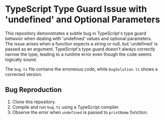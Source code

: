 # TypeScript Type Guard Issue with 'undefined' and Optional Parameters

This repository demonstrates a subtle bug in TypeScript's type guard behavior when dealing with 'undefined' values and optional parameters.  The issue arises when a function expects a string or null, but 'undefined' is passed as an argument.  TypeScript's type guard doesn't always correctly narrow the type, leading to a runtime error even though the code seems logically sound.

The `bug.ts` file contains the erroneous code, while `bugSolution.ts` shows a corrected version.

## Bug Reproduction

1. Clone this repository.
2. Compile and run `bug.ts` using a TypeScript compiler.
3. Observe the error when `undefined` is passed to `printName` function.